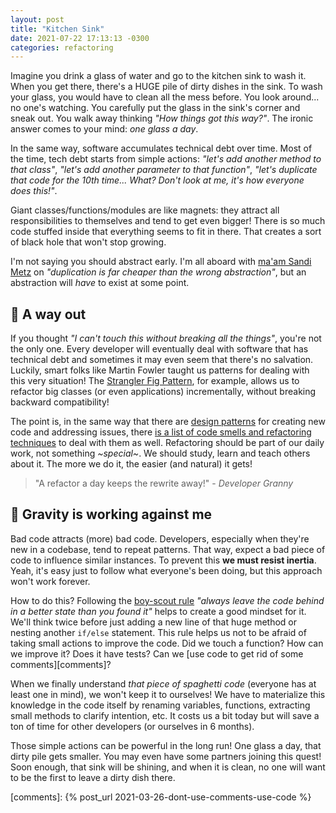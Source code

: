 ```yaml
---
layout: post
title: "Kitchen Sink"
date: 2021-07-22 17:13:13 -0300
categories: refactoring
---
```


Imagine you drink a glass of water and go to the kitchen sink to wash it. When you get there, there's a HUGE pile of
dirty dishes in the sink. To wash your glass, you would have to clean all the mess before. You look around... no one's
watching. You carefully put the glass in the sink's corner and sneak out. You walk away thinking _"How things got this
way?"_. The ironic answer comes to your mind: _one glass a day_.

In the same way, software accumulates technical debt over time. Most of the time, tech debt starts from simple actions:
_"let's add another method to that class"_, _"let's add another parameter to that function"_, _"let's duplicate that
code for the 10th time... What? Don't look at me, it's how everyone does this!"_.

Giant classes/functions/modules are like magnets: they attract all responsibilities to themselves and tend to get even
bigger! There is so much code stuffed inside that everything seems to fit in there. That creates a sort of black hole
that won't stop growing.

I'm not saying you should abstract early. I'm all aboard with [ma'am Sandi Metz][sandi] on
_"duplication is far cheaper than the wrong abstraction"_, but an abstraction will _have_ to exist
at some point.

## 🚪 A way out

If you thought _"I can't touch this without breaking all the things"_, you're not the only one. Every developer will
eventually deal with software that has technical debt and sometimes it may even seem that there's no salvation. Luckily,
smart folks like Martin Fowler taught us patterns for dealing with this very situation! The [Strangler Fig
Pattern][strangler], for example, allows us to refactor big classes (or even applications) incrementally, without
breaking backward compatibility!

The point is, in the same way that there are [design patterns][d-patterns] for creating new code and addressing issues,
there [is a list of code smells and refactoring techniques][refactoring] to deal with them as well. Refactoring should
be part of our daily work, not something _~special~_. We should study, learn and teach others about it. The more we do it,
the easier (and natural) it gets!

> "A refactor a day keeps the rewrite away!" - _Developer Granny_

## 🎸 Gravity is working against me

Bad code attracts (more) bad code. Developers, especially when they're new in a codebase, tend to repeat patterns. That
way, expect a bad piece of code to influence similar instances. To prevent this **we must resist inertia**. Yeah, it's easy
just to follow what everyone's been doing, but this approach won't work forever.

How to do this? Following the [boy-scout rule][b-rule] _"always leave the code behind in a better state than you found
it"_ helps to create a good mindset for it. We'll think twice before just adding a new line of that huge method or
nesting another `if/else` statement. This rule helps us not to be afraid of taking small actions to improve the code.
Did we touch a function? How can we improve it? Does it have tests? Can we [use code to get rid of some
comments][comments]?

When we finally understand _that piece of spaghetti code_ (everyone has at least one in mind), we won't keep it to
ourselves! We have to materialize this knowledge in the code itself by renaming variables, functions, extracting small
methods to clarify intention, etc. It costs us a bit today but will save a ton of time for other developers (or
ourselves in 6 months).

Those simple actions can be powerful in the long run! One glass a day, that dirty pile gets smaller. You may even have
some partners joining this quest! Soon enough, that sink will be shining, and when it is clean, no one will want to be
the first to leave a dirty dish there.

[sandi]: https://sandimetz.com/blog/2016/1/20/the-wrong-abstraction
[strangler]: https://martinfowler.com/bliki/StranglerFigApplication.html
[d-patterns]: https://en.wikipedia.org/wiki/Software_design_pattern
[refactoring]: https://martinfowler.com/books/refactoring.html
[b-rule]: https://martinfowler.com/bliki/OpportunisticRefactoring.html
[comments]: {% post_url 2021-03-26-dont-use-comments-use-code %}
